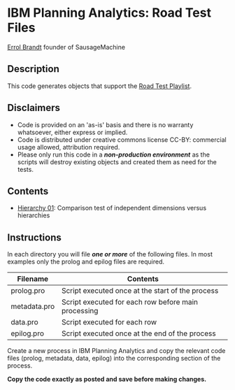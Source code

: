 # IBM Planning Analytics: Road Test Files
[Errol Brandt](https://www.linkedin.com/in/errolbrandt/) founder of SausageMachine

## Description
This code generates objects that support the [Road Test Playlist](https://youtube.com/playlist?list=PLe4H7ZrXDo-Xt7eIX0lFI7lHKA_6YK5ah).

## Disclaimers
* Code is provided on an 'as-is' basis and there is no warranty whatsoever, either express or implied.
* Code is distributed under creative commons license CC-BY: commercial usage allowed, attribution required.
* Please only run this code in a ***non-production environment*** as the scripts will destroy existing objects and created them as need for the tests.

## Contents
* [Hierarchy 01](https://youtu.be/fWHeKbnUn7o): Comparison test of independent dimensions versus hierarchies 

## Instructions
In each directory you will file ***one or more*** of the following files. In most examples only the prolog and epilog files are required.

| Filename     | Contents                                             |
|--------------|------------------------------------------------------|
| prolog.pro   | Script executed once at the start of the process     |                                                  |
| metadata.pro | Script executed for each row before main processing  |
| data.pro     | Script executed for each row                         |
| epilog.pro   | Script executed once at the end of the process |

Create a new process in IBM Planning Analytics and copy the relevant code files (prolog, metadata, data, epilog) into the corresponding section of the process.

**Copy the code exactly as posted and save before making changes.**



